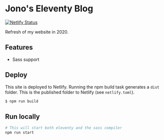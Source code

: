 # Jono's Eleventy Blog
[![Netlify Status](https://api.netlify.com/api/v1/badges/50c7c2ce-c15f-4e49-b6ad-7439a3a5f723/deploy-status)](https://app.netlify.com/sites/kind-hodgkin-e00385/deploys)

Refresh of my website in 2020.

## Features
- Sass support

## Deploy
This site is deployed to Netlify. Running the npm build task generates a `dist` folder. This is the published folder to Netlify (see `netlify.toml`).

```bash
$ npm run build
```

## Run locally
```bash
# This will start both eleventy and the sass compiler
npm run start
```
